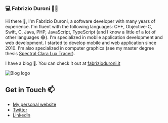 ### 💻 Fabrizio Duroni 👾😈

Hi there 👋, I'm Fabrizio Duroni, a software developer with many years of experience. I'm fluent with the following languages: C++, Objective-C, Swift, C, Java, PHP, JavaScript, TypeScript (and I know a little of a lot of other languages 😂). I'm specialized in mobile application development and web development. I started to develop mobile and web application since 2010. I'm also specialized in computer graphics (see my master degree thesis [Spectral Clara Lux Tracer](https://github.com/chicio/Spectral-Clara-Lux-Tracer "spectral clara lux tracer")).

I have a blog 📝. You can check it out at [fabrizioduroni.it](https://www.fabrizioduroni.it "fabrizio duroni website")

![Blog logo](https://www.fabrizioduroni.it/assets/images/chicio-coding-feature-graphic.jpg "fabrizio duroni logo")

## Get in Touch 📫

- [My personal website](https://www.fabrizioduroni.it "fabrizio duroni website")
- [Twitter](https://twitter.com/chicio86 "fabrizio duroni twitter")
- [Linkedin](https://www.linkedin.com/in/fabrizio-duroni/ "fabrizio duroni linkedin")
